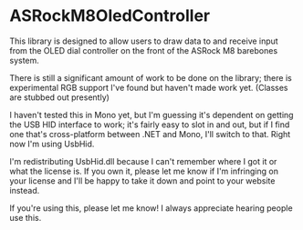 ASRockM8OledController
======================

This library is designed to allow users to draw data to and receive input from the OLED dial controller on the front of the ASRock M8 barebones system.

There is still a significant amount of work to be done on the library; there is experimental RGB support I've found but haven't made work yet. (Classes are stubbed out presently)

I haven't tested this in Mono yet, but I'm guessing it's dependent on getting the USB HID interface to work; it's fairly easy to slot in and out, but if I find one that's cross-platform between .NET and Mono, I'll switch to that. Right now I'm using UsbHid.

I'm redistributing UsbHid.dll because I can't remember where I got it or what the license is. If you own it, please let me know if I'm infringing on your license and I'll be happy to take it down and point to your website instead.

If you're using this, please let me know! I always appreciate hearing people use this.
